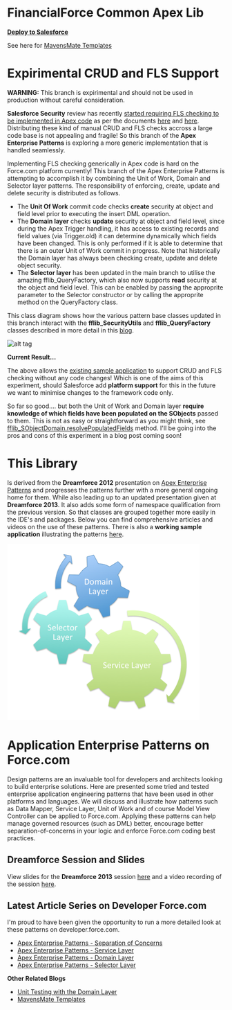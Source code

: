 FinancialForce Common Apex Lib
==============================

**[Deploy to Salesforce](https://githubsfdeploy.herokuapp.com/app/githubdeploy/financialforcedev/fflib-apex-common)**

See here for [MavensMate Templates](http://andyinthecloud.com/2014/05/23/mavensmate-templates-and-apex-enterprise-patterns/)

Expirimental CRUD and FLS Support
=================================

**WARNING:** This branch is expirimental and should not be used in production without careful consideration. 

**Salesforce Security** review has recently [started requiring FLS checking to be implemented in Apex code](https://developer.salesforce.com/forums/?id=906F00000009JFXIA2) as per the documents [here](https://developer.salesforce.com/page/Enforcing_CRUD_and_FLS) and [here](https://developer.salesforce.com/page/Testing_CRUD_and_FLS_Enforcement). Distributing these kind of manual CRUD and FLS checks accross a large code base is not appealing and fragile! So this branch of the **Apex Enterprise Patterns** is exploring a more generic implementation that is handled seamlessly. 

Implementing FLS checking generically in Apex code is hard on the Force.com platform currently! This branch of the Apex Enterprise Patterns is attempting to accomplish it by combining the Unit of Work, Domain and Selector layer patterns. The responsibility of enforcing, create, update and delete security is distributed as follows. 

- The **Unit Of Work** commit code checks **create** security at object and field level prior to executing the insert DML operation. 
- The **Domain layer** checks **update** security at object and field level, since during the Apex Trigger handling, it has access to existing records and field values (via Trigger.old) it can determine dynamically which fields have been changed. This is only performed if it is able to determine that there is an outer Unit of Work commit in progress. Note that historically the Domain layer has always been checking create, update and delete object security.
- The **Selector layer** has been updated in the main branch to utilise the amazing fflib_QueryFactory, which also now supports **read** security at the object and field level. This can be enabled by passing the approprite parameter to the Selector constructor or by calling the approprite method on the QueryFactory class.

This class diagram shows how the various pattern base classes updated in this branch interact with the **fflib_SecurityUtils** and **fflib_QueryFactory** classes described in more detail in this [blog](http://andyinthecloud.com/2014/06/28/financialforce-apex-common-updates/).

![alt tag](https://andrewfawcett.files.wordpress.com/2014/06/flspocclassdiagram.png)

**Current Result...**

The above allows the [existing sample application](https://github.com/financialforcedev/fflib-apex-common-samplecode) to support CRUD and FLS checking without any code changes! Which is one of the aims of this experiment, should Salesforce add **platform support** for this in the future we want to minimise changes to the framework code only.

So far so good.... but both the Unit of Work and Domain layer **require knowledge of which fields have been populated on the SObjects** passed to them. This is not as easy or straightforward as you might think, see [fflib_SObjectDomain.resolvePopulatedFields](https://github.com/financialforcedev/fflib-apex-common/blob/fls-support-experiment/fflib/src/classes/fflib_SObjectDomain.cls#L258) method. I'll be going into the pros and cons of this experiment in a blog post coming soon!

This Library
============

Is derived from the **Dreamforce 2012** presentation on [Apex Enterprise Patterns](https://github.com/financialforcedev/df12-apex-enterprise-patterns) and progresses the patterns further with a more general ongoing home for them. While also leading up to an updated presentation given at **Dreamforce 2013**. It also adds some form of namespace qualification from the previous version. So that classes are grouped together more easily in the IDE's and packages. Below you can find comprehensive articles and videos on the use of these patterns. There is also a **working sample application** illustrating the patterns [here](https://github.com/financialforcedev/fflib-apex-common-samplecode).

![Alt text](/images/patternsturning.png "Optional title")

Application Enterprise Patterns on Force.com
============================================

Design patterns are an invaluable tool for developers and architects looking to build enterprise solutions. Here are presented some tried and tested enterprise application engineering patterns that have been used in other platforms and languages. We will discuss and illustrate how patterns such as Data Mapper, Service Layer, Unit of Work and of course Model View Controller can be applied to Force.com. Applying these patterns can help manage governed resources (such as DML) better, encourage better separation-of-concerns in your logic and enforce Force.com coding best practices.

Dreamforce Session and Slides
-----------------------------

View slides for the  **Dreamforce 2013** session [here](https://docs.google.com/file/d/0B6brfGow3cD8RVVYc1dCX2s0S1E/edit) and a video recording of the session [here](http://www.youtube.com/watch?v=qlq46AEAlLI).

Latest Article Series on Developer Force.com
--------------------------------------------

I'm proud to have been given the opportunity to run a more detailed look at these patterns on developer.force.com. 

- [Apex Enterprise Patterns - Separation of Concerns](http://wiki.developerforce.com/page/Apex_Enterprise_Patterns_-_Separation_of_Concerns)
- [Apex Enterprise Patterns - Service Layer](http://wiki.developerforce.com/page/Apex_Enterprise_Patterns_-_Service_Layer)
- [Apex Enterprise Patterns - Domain Layer](http://wiki.developerforce.com/page/Apex_Enterprise_Patterns_-_Domain_Layer)
- [Apex Enterprise Patterns - Selector Layer](https://github.com/financialforcedev/df12-apex-enterprise-patterns#data-mapper-selector)

**Other Related Blogs**

- [Unit Testing with the Domain Layer](http://andyinthecloud.com/2014/03/23/unit-testing-with-the-domain-layer/)
- [MavensMate Templates](http://andyinthecloud.com/2014/05/23/mavensmate-templates-and-apex-enterprise-patterns/)

